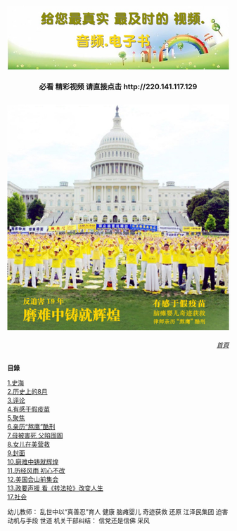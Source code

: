 <table>
<div align="center">
<IMG SRC="https://github.com/dfchunsring/nini/blob/master/M-truth.img/3-9.jpg?raw=true" width=880></a><br><h3>必看 精彩视频   请直接点击 http://220.141.117.129</h3></div>
</table>


<p>
<div align="center">
<IMG SRC="https://github.com/dfchunsring/nini/blob/master/M-truth.img/M-truth-1.jpg?raw=true" width=880></a><br></div>
<a href=https://git.io/duun><h6 align="right">首頁</h6></a>

<a name=list><b>目錄</b><p>

<a href="#1">1.史海</a><br>
<a href="#2">2.历史上的8月</a><br>
<a href="#3">3.评论</a><br>
<a href="#4">4.有感于假疫苗</a><br>
<a href="#5">5.聚焦</a><br>
<a href="#6">6.亲历“熬鹰”酷刑 </a><br>
<a href="#7">7.母被害死 父陷囹圄 </a><br>
<a href="#8">8.女儿在美营救</a><br>
<a href="#9">9.封面</a><br>
<a href="#10">10.磨难中铸就辉煌 </a><br>
<a href="#11">11.历经风雨  初心不改</a><br>
<a href="#12">12.美国会山前集会  </a><br>
<a href="#13">13.政要声援 看《转法轮》改变人生</a><br>
<a href="#14">17.社会 </a><br>







 



幼儿教师： 
乱世中以“真善忍”育人
健康
脑瘫婴儿 奇迹获救
还原
江泽民集团 
迫害动机与手段
世道
机关干部纠结：  信党还是信佛
采风












